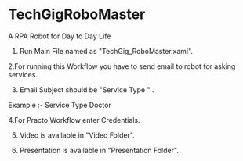 # TechGigRoboMaster
A RPA Robot for Day to  Day Life
1. Run Main File named as "TechGig_RoboMaster.xaml".

2.For running this Workflow you have to send email to robot for asking services.

3. Email Subject should be "Service Type <Name Of Service>" .

Example :- Service Type Doctor

4.For Practo Workflow enter Credentials.

5. Video is available in "Video Folder".

6. Presentation is available in "Presentation Folder".

